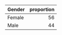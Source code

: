 | Gender   |   proportion |
|:---------|-------------:|
| Female   |           56 |
| Male     |           44 |